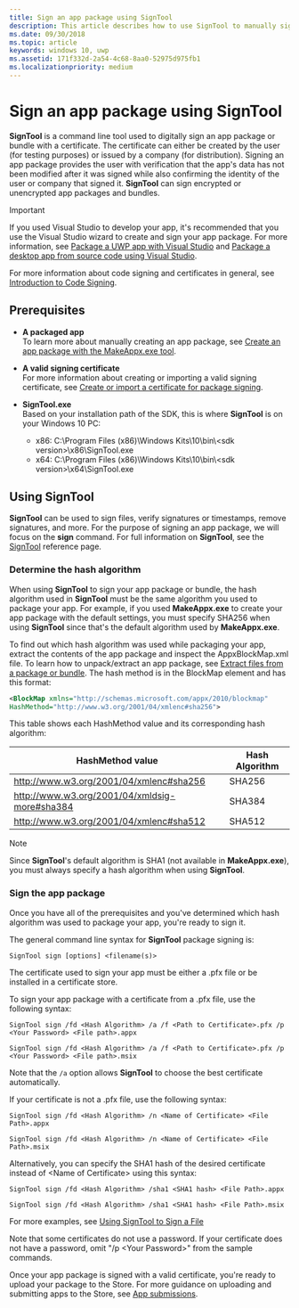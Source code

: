```yaml
---
title: Sign an app package using SignTool
description: This article describes how to use SignTool to manually sign an app package or bundle with a certificate.
ms.date: 09/30/2018
ms.topic: article
keywords: windows 10, uwp
ms.assetid: 171f332d-2a54-4c68-8aa0-52975d975fb1
ms.localizationpriority: medium
---
```


# Sign an app package using SignTool

**SignTool** is a command line tool used to digitally sign an app package or bundle with a certificate. The certificate can either be created by the user (for testing purposes) or issued by a company (for distribution). Signing an app package provides the user with verification that the app's data has not been modified after it was signed while also confirming the identity of the user or company that signed it. **SignTool** can sign encrypted or unencrypted app packages and bundles.

> [!IMPORTANT] 
> If you used Visual Studio to develop your app, it's recommended that you use the Visual Studio wizard to create and sign your app package. For more information, see [Package a UWP app with Visual Studio](packaging-uwp-apps.md) and [Package a desktop app from source code using Visual Studio](../desktop/desktop-to-uwp-packaging-dot-net.md).

For more information about code signing and certificates in general, see [Introduction to Code Signing](/windows/desktop/SecCrypto/cryptography-tools).

## Prerequisites

- **A packaged app**  
    To learn more about manually creating an app package, see [Create an app package with the MakeAppx.exe tool](create-app-package-with-makeappx-tool.md).

- **A valid signing certificate**  
    For more information about creating or importing a valid signing certificate, see [Create or import a certificate for package signing](create-certificate-package-signing.md).

- **SignTool.exe**  
    Based on your installation path of the SDK, this is where **SignTool** is on your Windows 10 PC:
    - x86: C:\Program Files (x86)\Windows Kits\10\bin\\&lt;sdk version&gt;\x86\SignTool.exe
    - x64: C:\Program Files (x86)\Windows Kits\10\bin\\&lt;sdk version&gt;\x64\SignTool.exe

## Using SignTool

**SignTool** can be used to sign files, verify signatures or timestamps, remove signatures, and more. For the purpose of signing an app package, we will focus on the **sign** command. For full information on **SignTool**, see the [SignTool](/windows/desktop/SecCrypto/signtool) reference page.

### Determine the hash algorithm

When using **SignTool** to sign your app package or bundle, the hash algorithm used in **SignTool** must be the same algorithm you used to package your app. For example, if you used **MakeAppx.exe** to create your app package with the default settings, you must specify SHA256 when using **SignTool** since that's the default algorithm used by **MakeAppx.exe**.

To find out which hash algorithm was used while packaging your app, extract the contents of the app package and inspect the AppxBlockMap.xml file. To learn how to unpack/extract an app package, see [Extract files from a package or bundle](create-app-package-with-makeappx-tool.md). The hash method is in the BlockMap element and has this format:

```xml
<BlockMap xmlns="http://schemas.microsoft.com/appx/2010/blockmap"
HashMethod="http://www.w3.org/2001/04/xmlenc#sha256">
```

This table shows each HashMethod value and its corresponding hash algorithm:


| HashMethod value                              | Hash Algorithm |
|-----------------------------------------------|----------------|
| http://www.w3.org/2001/04/xmlenc#sha256       | SHA256         |
| http://www.w3.org/2001/04/xmldsig-more#sha384 | SHA384         |
| http://www.w3.org/2001/04/xmlenc#sha512       | SHA512         |

> [!NOTE]
> Since **SignTool**'s default algorithm is SHA1 (not available in **MakeAppx.exe**), you must always specify a hash algorithm when using **SignTool**.

### Sign the app package

Once you have all of the prerequisites and you've determined which hash algorithm was used to package your app, you're ready to sign it. 

The general command line syntax for **SignTool** package signing is:

```syntax
SignTool sign [options] <filename(s)>
```

The certificate used to sign your app must be either a .pfx file or be installed in a certificate store.

To sign your app package with a certificate from a .pfx file, use the following syntax:

```syntax
SignTool sign /fd <Hash Algorithm> /a /f <Path to Certificate>.pfx /p <Your Password> <File path>.appx
```

```syntax
SignTool sign /fd <Hash Algorithm> /a /f <Path to Certificate>.pfx /p <Your Password> <File path>.msix
```

Note that the `/a` option allows **SignTool** to choose the best certificate automatically.

If your certificate is not a .pfx file, use the following syntax:

```syntax
SignTool sign /fd <Hash Algorithm> /n <Name of Certificate> <File Path>.appx
```

```syntax
SignTool sign /fd <Hash Algorithm> /n <Name of Certificate> <File Path>.msix
```

Alternatively, you can specify the SHA1 hash of the desired certificate instead of &lt;Name of Certificate&gt; using this syntax:

```syntax
SignTool sign /fd <Hash Algorithm> /sha1 <SHA1 hash> <File Path>.appx
```

```syntax
SignTool sign /fd <Hash Algorithm> /sha1 <SHA1 hash> <File Path>.msix
```

For more examples, see [Using SignTool to Sign a File](https://docs.microsoft.com/windows/win32/seccrypto/using-signtool-to-sign-a-file)

Note that some certificates do not use a password. If your certificate does not have a password, omit "/p &lt;Your Password&gt;" from the sample commands.

Once your app package is signed with a valid certificate, you're ready to upload your package to the Store. For more guidance on uploading and submitting apps to the Store, see [App submissions](/windows/uwp/publish/app-submissions).
